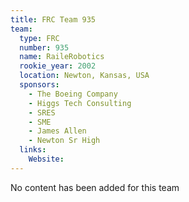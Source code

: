 ```yaml
---
title: FRC Team 935
team:
  type: FRC
  number: 935
  name: RaileRobotics
  rookie_year: 2002
  location: Newton, Kansas, USA
  sponsors:
    - The Boeing Company
    - Higgs Tech Consulting
    - SRES
    - SME
    - James Allen
    - Newton Sr High
  links:
    Website: 
---
```

No content has been added for this team